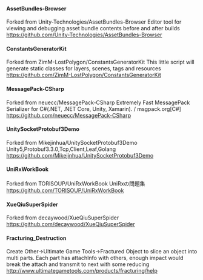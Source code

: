 #### AssetBundles-Browser
Forked from Unity-Technologies/AssetBundles-Browser
Editor tool for viewing and debugging asset bundle contents before and after builds
https://github.com/Unity-Technologies/AssetBundles-Browser

#### ConstantsGeneratorKit
Forked from ZimM-LostPolygon/ConstantsGeneratorKit
This little script will generate static classes for layers, scenes, tags and resources
https://github.com/ZimM-LostPolygon/ConstantsGeneratorKit

#### MessagePack-CSharp
Forked from neuecc/MessagePack-CSharp
Extremely Fast MessagePack Serializer for C#(.NET, .NET Core, Unity, Xamarin). / msgpack.org[C#]
https://github.com/neuecc/MessagePack-CSharp

#### UnitySocketProtobuf3Demo
Forked from Mikejinhua/UnitySocketProtobuf3Demo
Unity5,Protobuf3.3.0,Tcp,Client,Leaf,Golang
https://github.com/Mikejinhua/UnitySocketProtobuf3Demo

#### UniRxWorkBook
Forked from TORISOUP/UniRxWorkBook
UniRxの問題集
https://github.com/TORISOUP/UniRxWorkBook

#### XueQiuSuperSpider
Forked from decaywood/XueQiuSuperSpider
https://github.com/decaywood/XueQiuSuperSpider

#### Fracturing_Destruction
Create Other->Ultimate Game Tools->Fractured Object to slice an object into multi parts.
Each part has attachInfo with others, enough impact would break the attach and transmit to next with some reducing
http://www.ultimategametools.com/products/fracturing/help